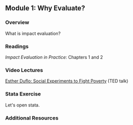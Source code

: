 ## Module 1: Why Evaluate?  

### Overview  
What is impact evaluation?  

### Readings
_Impact Evaluation in Practice_: Chapters 1 and 2  

### Video Lectures  
[Esther Duflo:  Social Experiments to Fight Poverty](https://www.ted.com/talks/esther_duflo_social_experiments_to_fight_poverty?language=en) (TED talk)  

### Stata Exercise
Let's open stata.

### Additional Resources
